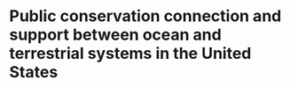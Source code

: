 # Public conservation connection and support between ocean and terrestrial systems in the United States
